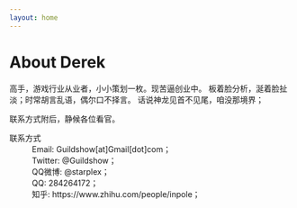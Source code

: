 ```yaml
---
layout: home
---
```

# About Derek

高手，游戏行业从业者，小小策划一枚。现苦逼创业中。 板着脸分析，涎着脸扯淡；时常胡言乱语，偶尔口不择言。 话说神龙见首不见尾，咱没那境界；

联系方式附后，静候各位看官。

<dl>
  <dt>联系方式</dt>
  <dd>Email: Guildshow[at]Gmail[dot]com；</dd>
  <dd>Twitter: @Guildshow；</dd>
  <dd>QQ微博: @starplex；</dd>
  <dd>QQ: 284264172；</dd>
  <dd>知乎: https://www.zhihu.com/people/inpole；</dd> 
</dl>